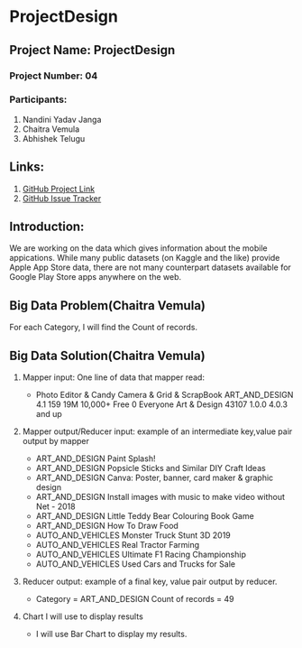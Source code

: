 # ProjectDesign
## Project Name: ProjectDesign
### Project Number: 04
### Participants:
1. Nandini Yadav Janga
1. Chaitra Vemula
1. Abhishek Telugu
## Links:
1. [GitHub Project Link](https://github.com/nandiniyadavjanga/ProjectDesign)
1. [GitHub Issue Tracker](https://github.com/nandiniyadavjanga/ProjectDesign/issues)
## Introduction: 
We are working on the data which gives information about the mobile appications. While many public datasets (on Kaggle and the like) provide Apple App Store data, there are not many counterpart datasets available for Google Play Store apps anywhere on the web. 







## Big Data Problem(Chaitra Vemula)
For each Category, I will find the Count of records.
## Big Data Solution(Chaitra Vemula)
1. Mapper input: One line of data that mapper read:
   - Photo Editor & Candy Camera & Grid & ScrapBook	ART_AND_DESIGN	4.1	159	19M	10,000+	Free	0	Everyone	Art & Design	43107	1.0.0	   4.0.3 and up	
2. Mapper output/Reducer input: example of an intermediate key,value pair output by mapper
      * ART_AND_DESIGN                Paint Splash!  
      * ART_AND_DESIGN        Popsicle Sticks and Similar DIY Craft Ideas
      * ART_AND_DESIGN        Canva: Poster, banner, card maker & graphic design
      * ART_AND_DESIGN        Install images with music to make video without Net - 2018
      * ART_AND_DESIGN        Little Teddy Bear Colouring Book Game
      * ART_AND_DESIGN        How To Draw Food
      * AUTO_AND_VEHICLES     Monster Truck Stunt 3D 2019
      * AUTO_AND_VEHICLES     Real Tractor Farming
      * AUTO_AND_VEHICLES     Ultimate F1 Racing Championship
      * AUTO_AND_VEHICLES     Used Cars and Trucks for Sale

3. Reducer output:  example of a final key, value pair output by reducer.
   - Category = ART_AND_DESIGN     Count of records = 49
   
4. Chart I will use to display results
   - I will use Bar Chart to display my results.


